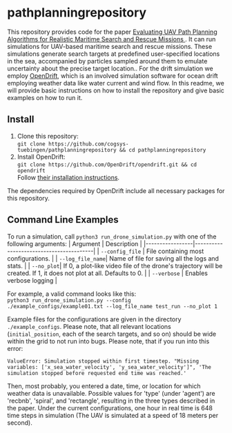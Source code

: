 # pathplanningrepository

This repository provides code for the paper [Evaluating UAV Path Planning Algorithms for Realistic Maritime Search and Rescue Missions
](https://arxiv.org/abs/2402.01494). It can run simulations for UAV-based maritime search and rescue missions.
These simulations generate search targets at predefined user-specified locations in the sea, accompanied by particles sampled around them to emulate uncertainty about the precise target location.. For the drift simulation we employ [OpenDrift](https://github.com/OpenDrift/opendrift), which is an involved simulation software for ocean drift employing weather data like water current and wind flow.
In this readme, we will provide basic instructions on how to install the repository and give basic examples on how to run it.

## Install
1. Clone this repository:<br>
	```git clone https://github.com/cogsys-tuebingen/pathplanningrepository && cd pathplanningrepository```
2. Install OpenDrift:<br>
	```git clone https://github.com/OpenDrift/opendrift.git && cd opendrift```<br>
	Follow [their installation instructions](https://opendrift.github.io/install.html).


The dependencies required by OpenDrift include all necessary packages for this repository.


## Command Line Examples
To run a simulation, call ```python3 run_drone_simulation.py``` with one of the following arguments:
| Argument        | Description                             |
|-----------------|-----------------------------------------|
| `--config_file`  | File containing most configurations.               |
| `--log_file_name`| Name of file for saving all the logs and stats.       |
| `--no_plot`| If 0, a plot-like video file of the drone's trajectory will be created. If 1, it does not plot at all. Defaults to 0.          |
| `--verbose`     | Enables verbose logging                 |

For example, a valid command looks like this:<br>
```python3 run_drone_simulation.py --config ./example_configs/example01.txt --log_file_name test_run --no_plot 1```

Example files for the configurations are given in the directory ```./example_configs```.
Please note, that all relevant locations (```initial_position```, each of the search targets, and so on) should be wide within the grid to not run into bugs. Please note, that if you run into this error:
```
ValueError: Simulation stopped within first timestep. "Missing variables: ['x_sea_water_velocity', 'y_sea_water_velocity']", 'The simulation stopped before requested end time was reached.'
```
Then, most probably, you entered a date, time, or location for which weather data is unavailable.
Possible values for 'type' (under 'agent') are 'recbnb', 'spiral', and 'rectangle', resulting in the three types described in the paper. Under the current configurations, one hour in real time is 648 time steps in simulation (The UAV is simulated at a speed of 18 meters per second).
